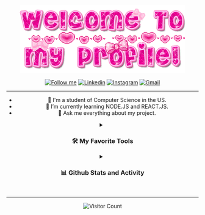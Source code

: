 <!-- "Hero" Header -->
<div align="center">
 <!-- <img src="https://github.com/BrunnerLivio/brunnerlivio/blob/master/images/welcome.png?raw=true" style="max-width: 100%;" alt="Welcome to my Github Profile" />-->
  <img src='images/welcome-to-my-profile.gif'>

  [<img src="https://img.shields.io/github/followers/luomi16?label=follow&style=social" height="22" title="Follow me" />](https://github.com/luomi16)
  [![Linkedin](https://img.shields.io/badge/-LinkedIn-blue?style=flat&logo=Linkedin&logoColor=white)](https://www.linkedin.com/in/mi-luo/)
  [![Instagram](https://img.shields.io/badge/-Instagram-c13584?style=flat&labelColor=c13584&logo=instagram&logoColor=white)](https://www.instagram.com/mi_luo_)
  [![Gmail](https://img.shields.io/badge/-Gmail-c14438?style=flat&logo=Gmail&logoColor=white)](mailto:luomi2001@gmail.com)
</div>

<hr class="dotted">

<div align="center">
 
 
- 🔭 I'm a student of Computer Science in the US.
- 🌱 I’m currently learning NODE.JS and REACT.JS.
- 💬 Ask me everything about my project.

<details> 
  <summary><h3>🛠️ My Favorite Tools</h3></summary>
<code><img src="https://raw.githubusercontent.com/devicons/devicon/master/icons/javascript/javascript-original.svg" alt="javascript" width="30" height="30"/></code>
<code><img src="https://raw.githubusercontent.com/devicons/devicon/master/icons/css3/css3-original-wordmark.svg" alt="css3" width="30" height="30"/></code>
<code><img src="https://raw.githubusercontent.com/devicons/devicon/master/icons/html5/html5-original-wordmark.svg" alt="html5" width="30" height="30"/></code>
<code><img src="https://raw.githubusercontent.com/devicons/devicon/master/icons/java/java-original.svg" alt="java" width="30" height="30"/></code>
<code><img src="https://raw.githubusercontent.com/devicons/devicon/master/icons/c/c-original.svg" alt="c" width="30" height="30"/></code>
<code><img src="https://raw.githubusercontent.com/devicons/devicon/master/icons/php/php-original.svg" alt="php" width="30" height="30"/></code>

<code><img src="https://raw.githubusercontent.com/devicons/devicon/master/icons/react/react-original-wordmark.svg" alt="react" width="30" height="30"/></code>
<code><img src="https://raw.githubusercontent.com/devicons/devicon/master/icons/bootstrap/bootstrap-plain-wordmark.svg" alt="bootstrap" width="30" height="30"/></code>
<code><img src="https://cdn.worldvectorlogo.com/logos/pug.svg" alt="pug" width="30" height="30"/></code>
<code><img src="https://raw.githubusercontent.com/devicons/devicon/master/icons/mysql/mysql-original-wordmark.svg" alt="mysql" width="30" height="30"/></code>
<code><img src="https://raw.githubusercontent.com/devicons/devicon/master/icons/mongodb/mongodb-original-wordmark.svg" alt="mongodb" width="30" height="30"/></code>
<code><img src="https://raw.githubusercontent.com/devicons/devicon/master/icons/express/express-original-wordmark.svg" alt="express" width="30" height="30"/></code>
<code><img src="https://raw.githubusercontent.com/devicons/devicon/master/icons/nodejs/nodejs-original-wordmark.svg" alt="nodejs" width="30" height="30"/></code>
<code><img src="https://www.vectorlogo.zone/logos/springio/springio-icon.svg" alt="spring" width="30" height="30"/></code>
<code><img src="https://www.vectorlogo.zone/logos/getpostman/getpostman-icon.svg" alt="postman" width="30" height="30"/></code>
<code><img src="https://www.vectorlogo.zone/logos/git-scm/git-scm-icon.svg" alt="git" width="30" height="30"/></code>
<code><img src="https://www.vectorlogo.zone/logos/heroku/heroku-icon.svg" alt="heroku" width="30" height="30"/></code>
</details>

<!--
<h4>Programming Languages</h4>
<h4>Frontend and Backend Development</h4>
<h4>Tools</h4>
https://rahuldkjain.github.io/gh-profile-readme-generator/
-->
</div>

<div align="center">
<details> 
  <summary><h3>📊 Github Stats and Activity</h3></summary>
  <h4>🔥 Streak Stats</h4>
  <!-- GitHub Readme Streak Stats - https://github.com/DenverCoder1/github-readme-streak-stats -->
   <a href="https://github.com/DenverCoder1/github-readme-streak-stats">
      <img title="🔥 Get streak stats for your profile at git.io/streak-stats" alt="luomi16's streak" src="https://streak-stats.demolab.com/?user=luomi16&theme=monokai-metallian&hide_border=true"/>
   </a>
 
 <h4>💻 GitHub Profile Stats</h4>
 <!-- https://github.com/anuraghazra/github-readme-stats -->
<a href="https://github.com/anuraghazra/github-readme-stats">
 <img alt="luomi16's Github Stats" src="https://denvercoder1-github-readme-stats.vercel.app/api/?username=luomi16&show_icons=true&include_all_commits=true&count_private=true&theme=react&hide_border=true&bg_color=1F222E&title_color=F85D7F&icon_color=F8D866" height="192px"/>
</a>
<a href="https://github.com/anuraghazra/github-readme-stats">
 <img alt="DenverCoder1's Top Languages" src="https://denvercoder1-github-readme-stats.vercel.app/api/top-langs/?username=luomi16&langs_count=8&layout=compact&theme=react&hide_border=true&bg_color=1F222E&title_color=F85D7F&icon_color=F8D866&hide=Jupyter%20Notebook,Roff" height="192px"/>
</a>

 <h4>📈 GitHub Activity Graph</h4>
 <!-- https://github.com/ashutosh00710/github-readme-activity-graph -->
<a href="https://github.com/ashutosh00710/github-readme-activity-graph">
 <img alt="luomi16's Activity Graph" src="https://github-readme-activity-graph.vercel.app/graph/?username=luomi16&bg_color=1F222E&color=F8D866&line=F85D7F&point=FFFFFF&hide_border=true" />
</a>

</details>
</div>

<!-- Footer -->
<div align="center">
<!--<img height="120" alt="Thanks for visiting me" width="100%" src="https://raw.githubusercontent.com/BrunnerLivio/brunnerlivio/master/images/marquee.svg" />-->
<br />

<hr class="dotted">

![Visitor Count](https://profile-counter.glitch.me/luomi16/count.svg)
